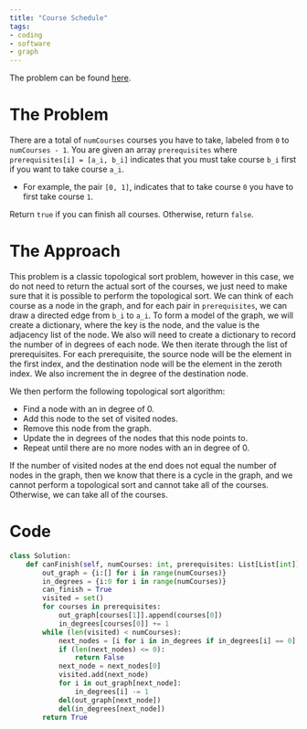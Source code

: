 ```yaml
---
title: "Course Schedule"
tags:
- coding
- software
- graph
---
```

The problem can be found [here](https://leetcode.com/problems/course-schedule/).

# The Problem
There are a total of `numCourses` courses you have to take, labeled from `0` to `numCourses - 1`. You are given an array `prerequisites` where `prerequisites[i] = [a_i, b_i]` indicates that you must take course `b_i` first if you want to take course `a_i`.

- For example, the pair `[0, 1]`, indicates that to take course `0` you have to first take course `1`.

Return `true` if you can finish all courses. Otherwise, return `false`.

# The Approach
This problem is a classic topological sort problem, however in this case, we do not need to return the actual sort of the courses, we just need to make sure that it is possible to perform the topological sort. We can think of each course as a node in the graph, and for each pair in `prerequisites`, we can draw a directed edge from `b_i` to `a_i`. To form a model of the graph, we will create a dictionary, where the key is the node, and the value is the adjacency list of the node. We also will need to create a dictionary to record the number of in degrees of each node. We then iterate through the list of prerequisites. For each prerequisite, the source node will be the element in the first index, and the destination node will be the element in the zeroth index. We also increment the in degree of the destination node.

We then perform the following topological sort algorithm:
- Find a node with an in degree of 0.
- Add this node to the set of visited nodes.
- Remove this node from the graph.
- Update the in degrees of the nodes that this node points to.
- Repeat until there are no more nodes with an in degree of 0.

If the number of visited nodes at the end does not equal the number of nodes in the graph, then we know that there is a cycle in the graph, and we cannot perform a topological sort and cannot take all of the courses. Otherwise, we can take all of the courses.

# Code
```python
class Solution:
    def canFinish(self, numCourses: int, prerequisites: List[List[int]]) -> bool:
        out_graph = {i:[] for i in range(numCourses)}
        in_degrees = {i:0 for i in range(numCourses)}
        can_finish = True
        visited = set()
        for courses in prerequisites:
            out_graph[courses[1]].append(courses[0])
            in_degrees[courses[0]] += 1
        while (len(visited) < numCourses):
            next_nodes = [i for i in in_degrees if in_degrees[i] == 0]
            if (len(next_nodes) <= 0):
                return False
            next_node = next_nodes[0]
            visited.add(next_node)
            for i in out_graph[next_node]:
                in_degrees[i] -= 1
            del(out_graph[next_node])
            del(in_degrees[next_node])
        return True
```
